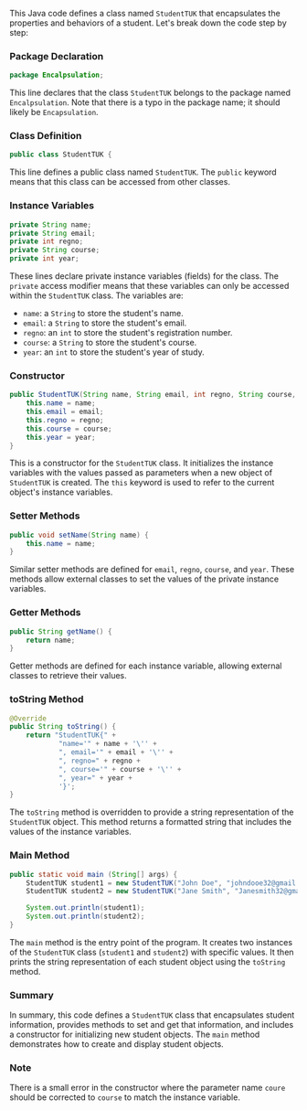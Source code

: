 This Java code defines a class named `StudentTUK` that encapsulates the properties and behaviors of a student. Let's break down the code step by step:

### Package Declaration
```java
package Encalpsulation;
```
This line declares that the class `StudentTUK` belongs to the package named `Encalpsulation`. Note that there is a typo in the package name; it should likely be `Encapsulation`.

### Class Definition
```java
public class StudentTUK {
```
This line defines a public class named `StudentTUK`. The `public` keyword means that this class can be accessed from other classes.

### Instance Variables
```java
private String name;
private String email;
private int regno;
private String course;
private int year;
```
These lines declare private instance variables (fields) for the class. The `private` access modifier means that these variables can only be accessed within the `StudentTUK` class. The variables are:
- `name`: a `String` to store the student's name.
- `email`: a `String` to store the student's email.
- `regno`: an `int` to store the student's registration number.
- `course`: a `String` to store the student's course.
- `year`: an `int` to store the student's year of study.

### Constructor
```java
public StudentTUK(String name, String email, int regno, String course, int year) {
    this.name = name;
    this.email = email;
    this.regno = regno;
    this.course = course;
    this.year = year;
}
```
This is a constructor for the `StudentTUK` class. It initializes the instance variables with the values passed as parameters when a new object of `StudentTUK` is created. The `this` keyword is used to refer to the current object's instance variables.

### Setter Methods
```java
public void setName(String name) {
    this.name = name;
}
```
Similar setter methods are defined for `email`, `regno`, `course`, and `year`. These methods allow external classes to set the values of the private instance variables.

### Getter Methods
```java
public String getName() {
    return name;
}
```
Getter methods are defined for each instance variable, allowing external classes to retrieve their values.

### toString Method
```java
@Override
public String toString() {
    return "StudentTUK{" +
            "name='" + name + '\'' +
            ", email='" + email + '\'' +
            ", regno=" + regno +
            ", course='" + course + '\'' +
            ", year=" + year +
            '}';
}
```
The `toString` method is overridden to provide a string representation of the `StudentTUK` object. This method returns a formatted string that includes the values of the instance variables.

### Main Method
```java
public static void main (String[] args) {
    StudentTUK student1 = new StudentTUK("John Doe", "johndooe32@gmail.com", 12345, "Computer Science", 2);
    StudentTUK student2 = new StudentTUK("Jane Smith", "Janesmith32@gmail.com", 12345, "Computer Science", 2);

    System.out.println(student1);
    System.out.println(student2);
}
```
The `main` method is the entry point of the program. It creates two instances of the `StudentTUK` class (`student1` and `student2`) with specific values. It then prints the string representation of each student object using the `toString` method.

### Summary
In summary, this code defines a `StudentTUK` class that encapsulates student information, provides methods to set and get that information, and includes a constructor for initializing new student objects. The `main` method demonstrates how to create and display student objects. 

### Note
There is a small error in the constructor where the parameter name `coure` should be corrected to `course` to match the instance variable.